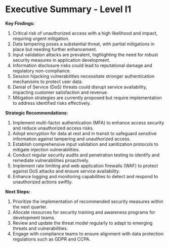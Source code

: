 # Executive Summary - Level l1

**Key Findings:**
1. Critical risk of unauthorized access with a high likelihood and impact, requiring urgent mitigation.
2. Data tampering poses a substantial threat, with partial mitigations in place but needing further enhancement.
3. Input validation attacks are prevalent, highlighting the need for robust security measures in application development.
4. Information disclosure risks could lead to reputational damage and regulatory non-compliance.
5. Session hijacking vulnerabilities necessitate stronger authentication mechanisms to protect user data.
6. Denial of Service (DoS) threats could disrupt service availability, impacting customer satisfaction and revenue.
7. Mitigation strategies are currently proposed but require implementation to address identified risks effectively.

**Strategic Recommendations:**
1. Implement multi-factor authentication (MFA) to enhance access security and reduce unauthorized access risks.
2. Adopt encryption for data at rest and in transit to safeguard sensitive information against tampering and unauthorized access.
3. Establish comprehensive input validation and sanitization protocols to mitigate injection vulnerabilities.
4. Conduct regular security audits and penetration testing to identify and remediate vulnerabilities proactively.
5. Implement rate limiting and web application firewalls (WAF) to protect against DoS attacks and ensure service availability.
6. Enhance logging and monitoring capabilities to detect and respond to unauthorized actions swiftly.

**Next Steps:**
1. Prioritize the implementation of recommended security measures within the next quarter.
2. Allocate resources for security training and awareness programs for development teams.
3. Review and update the threat model regularly to adapt to emerging threats and vulnerabilities.
4. Engage with compliance teams to ensure alignment with data protection regulations such as GDPR and CCPA.

